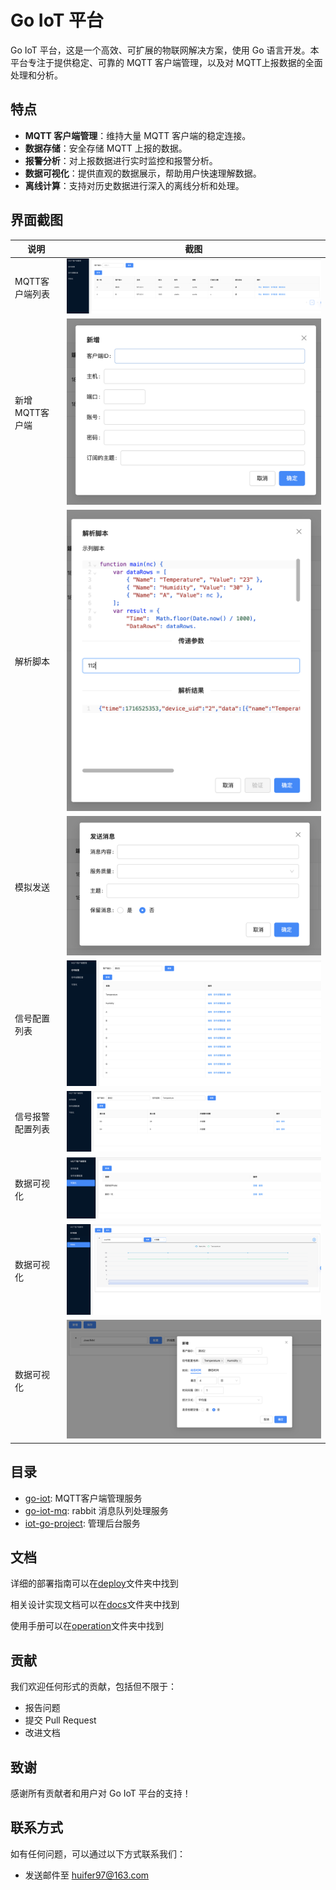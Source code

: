 # Go IoT 平台

Go IoT 平台，这是一个高效、可扩展的物联网解决方案，使用 Go 语言开发。本平台专注于提供稳定、可靠的 MQTT 客户端管理，以及对 MQTT上报数据的全面处理和分析。

## 特点

- **MQTT 客户端管理**：维持大量 MQTT 客户端的稳定连接。
- **数据存储**：安全存储 MQTT 上报的数据。
- **报警分析**：对上报数据进行实时监控和报警分析。
- **数据可视化**：提供直观的数据展示，帮助用户快速理解数据。
- **离线计算**：支持对历史数据进行深入的离线分析和处理。

## 界面截图

| 说明        | 截图                                                             |
|-----------|----------------------------------------------------------------|
| MQTT客户端列表 | ![image-20240524123513247](readme/image-20240524123513247.png) |
| 新增MQTT客户端 | ![image-20240524123533112](readme/image-20240524123533112.png) |
| 解析脚本      | ![image-20240524123606435](readme/image-20240524123606435.png) |
| 模拟发送      | ![image-20240524123618542](readme/image-20240524123618542.png) |
| 信号配置列表    | ![image-20240524123658849](readme/image-20240524123658849.png) |
| 信号报警配置列表  | ![image-20240524123718443](readme/image-20240524123718443.png) |
| 数据可视化     | ![image-20240524123729546](readme/image-20240524123729546.png) |
| 数据可视化     | ![image-20240524123805587](readme/image-20240524123805587.png) |
| 数据可视化     | ![image-20240524123820684](readme/image-20240524123820684.png) |

## 目录
- [go-iot](,/go-iot): MQTT客户端管理服务
- [go-iot-mq](./go-iot-mq): rabbit 消息队列处理服务
- [iot-go-project](./iot-go-project): 管理后台服务



## 文档

详细的部署指南可以在[deploy](./deploy)文件夹中找到

相关设计实现文档可以在[docs](./docs)文件夹中找到

使用手册可以在[operation](./operation)文件夹中找到
## 贡献

我们欢迎任何形式的贡献，包括但不限于：

- 报告问题
- 提交 Pull Request
- 改进文档

## 致谢

感谢所有贡献者和用户对 Go IoT 平台的支持！

## 联系方式

如有任何问题，可以通过以下方式联系我们：

- 发送邮件至 [huifer97@163.com](mailto:huifer97@163.com)
